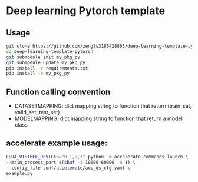 # Deep learning Pytorch template

## Usage

```bash
git clone https://github.com/zengls3186428803/deep-learning-template-pytorch.git
cd deep-learning-template-pytorch
git submodule init my_pkg_py
git submodule update my_pkg_py
pip install -r requirements.txt
pip install -e my_pkg_py
```

## Function calling convention

- DATASETMAPPING: dict mapping string to function that return (train_set, valid_set, test_set)
- MODELMAPPING: dict mapping string to function that return a model class

## accelerate example usage:

```bash
CUDA_VISIBLE_DEVICES="0,1,2,3" python -m accelerate.commands.launch \
--main_process_port $(shuf -i 10000-60000 -n 1) \
--config_file conf/accelerate/acc_ds_cfg.yaml \
example.py
```
